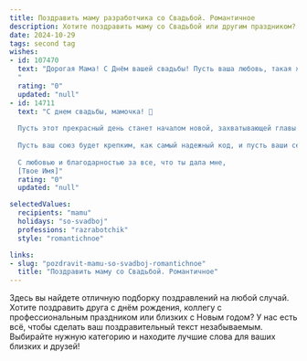 ```yaml
---
title: Поздравить маму разработчика со Свадьбой. Романтичное
description: Хотите поздравить маму со Свадьбой или другим праздником? Наш ИИ создаст незабываемое поздравление, а вы обязательно выделитесь среди других.  
date: 2024-10-29
tags: second tag
wishes:
- id: 107470
  text: "Дорогая Мама! С Днём вашей свадьбы! Пусть ваша любовь, такая же прекрасная и прочная, как самый надежный код, написанный самыми талантливыми разработчиками, хранит вас от всех невзгод и наполняет жизнь бесконечным счастьем.  Пусть каждый день вашей семейной жизни будет написан на языке нежности и взаимного уважения, а каждый год будет новой, прекрасной главой в вашей общей истории любви.  С огромной любовью и поздравлениями!
  "
  rating: "0"
  updated: "null"
- id: 14711
  text: "С днем свадьбы, мамочка! 🌹
  
  Пусть этот прекрасный день станет началом новой, захватывающей главы нашей семьи. Твоя любовь и забота всегда были моим маяком, и я с радостью передаю эстафету своему дорогому Разработчику.
  
  Пусть ваш союз будет крепким, как самый надежный код, и пусть ваши сердца будут слиты, словно самые гармоничные алгоритмы. 💻❤️
  
  С любовью и благодарностью за все, что ты дала мне,
  [Твое Имя]"
  rating: "0"
  updated: "null"

selectedValues:
  recipients: "mamu"
  holidays: "so-svadboj"
  professions: "razrabotchik"
  style: "romantichnoe"

links:
- slug: "pozdravit-mamu-so-svadboj-romantichnoe"
  title: "Поздравить маму со Свадьбой. Романтичное"
---
```


Здесь вы найдете отличную подборку поздравлений на любой случай.
Хотите поздравить друга с днём рождения, коллегу с профессиональным праздником или близких с Новым годом? У нас есть всё, чтобы сделать ваш поздравительный текст незабываемым. Выбирайте нужную категорию и находите лучшие слова для ваших близких и друзей!

